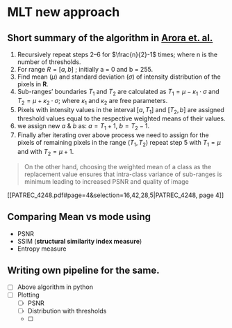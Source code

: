 # MLT new approach

## Short summary of the algorithm in [Arora et. al.](https://www.sciencedirect.com/science/article/pii/S0167865507002905)

1. Recursively repeat steps 2–6 for $\frac{n}{2}-1$ times; 
	where n is the number of thresholds.
2. For range $R = [a, b]$ ; initially a = 0 and b = 255.
3. Find mean $(\mu)$ and standard deviation $(\sigma)$ of intensity distribution of the pixels in **R**.
4. Sub-ranges’ boundaries $T_1$ and $T_2$ are calculated as $T_1 = \mu - \kappa_1 \cdot \sigma$ and $T_2 = \mu + \kappa_2 \cdot \sigma$; where $\kappa_1$ and $\kappa_2$ are free parameters.
5. Pixels with intensity values in the interval $[a,T_1]$ and $[T_2,b]$ are assigned threshold values equal to the respective weighted means of their values.
6. we assign new $a$ & $b$ as: $a= T_1 + 1$, $b= T_2 - 1$.
7. Finally after iterating over above process we need to assign for the pixels of remaining pixels in the range $(T_1,T_2)$
	repeat step 5 with $T_1  = \mu$ and with $T_2 = \mu + 1$. 

>  On the other hand, choosing the weighted mean of a class as the replacement value ensures that intra-class variance of sub-ranges is minimum leading to increased PSNR and quality of image

[[PATREC_4248.pdf#page=4&selection=16,42,28,5|PATREC_4248, page 4]]

> 

## Comparing Mean vs mode using

- PSNR
- SSIM (**structural similarity index measure**)
- Entropy measure

## Writing own pipeline for the same.

- [ ] Above algorithm in python
- [ ] Plotting
  - [ ] PSNR
  - [ ] Distribution with thresholds
  - [ ] 